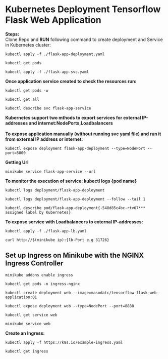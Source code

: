 # Kubernetes Deployment Tensorflow Flask Web Application
**Steps:**  <br>
Clone Repo and **RUN** following command to create deployment and Service in Kubernetes cluster: <br>
```
kubectl apply -f ./flask-app-deployment.yaml 
```
```
kubectl get pods
```
```
kubectl apply -f ./flask-app-svc.yaml 
```
**Once application service created to check the resources run:**  <br>
```
kubectl get pods -w 
```
```
kubectl get all 
```
```
kubectl describe svc flask-app-service
```
**Kubernetes support two mthods to export services for external IP-addresses and internet:NodePorts,Loadbalancers**  <br>
<br>
**To expose application manually (without running svc yaml file) and run it from external IP address or internet:**  <br>
```
kubectl expose deployment flask-app-deployment --type=NodePort --port=5000 
```
**Getting Url**  <br>
```
minikube service flask-app-service --url
```

**To monitor the execution of service: kubectl logs {pod name}**  <br>
```
kubectl logs deployment/flask-app-deployment
```
```
kubectl logs deployment/flask-app-deployment --follow --tail 1
```
```
kubectl describe pod/flask-app-deployment{-548d85c4bc-rtv67*** assigned label by Kubernetes}
```  
**To expose service with Loadbalancers to external IP-addresses:**  <br>
````
kubectl apply -f ./flask-app-lb.yaml
````
```
curl http://$(minikube ip):{lb-Port e.g 31726}
```
## Set up Ingress on Minikube with the NGINX Ingress Controller <br>
```
minikube addons enable ingress 
```
```
kubectl get pods -n ingress-nginx 
```
```
kubectl create deployment web --image=masodatc/tensorflow-flask-web-application:01
```
```
kubectl expose deployment web --type=NodePort --port=8888 
```
```
kubectl get service web 
```
```
minikube service web 
```
**Create an Ingress:**  <br>
```
kubectl apply -f https://k8s.io/example-ingress.yaml 
```
```
kubectl get ingress
```


